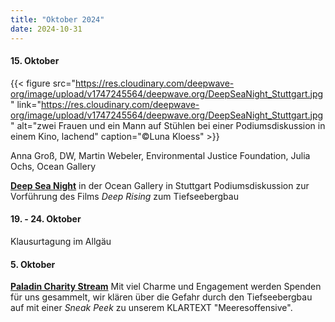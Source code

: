 ```yaml
---
title: "Oktober 2024"
date: 2024-10-31
---
```


#### **15\. Oktober**

{{< figure src="https://res.cloudinary.com/deepwave-org/image/upload/v1747245564/deepwave.org/DeepSeaNight_Stuttgart.jpg" link="https://res.cloudinary.com/deepwave-org/image/upload/v1747245564/deepwave.org/DeepSeaNight_Stuttgart.jpg" alt="zwei Frauen und ein Mann auf Stühlen bei einer Podiumsdiskussion in einem Kino, lachend" caption="©Luna Kloess" >}}

Anna Groß, DW, Martin Webeler, Environmental Justice Foundation, Julia Ochs, Ocean Gallery

[**Deep Sea Night**](https://www.ocean-gallery.de/details-registrierung/deep-sea-night) in der Ocean Gallery in Stuttgart Podiumsdiskussion zur Vorführung des Films _Deep Rising_ zum Tiefseebergbau

#### **19\. - 24. Oktober**

Klausurtagung im Allgäu

#### **5\. Oktober**

[**Paladin Charity Stream**](https://paladin.charity/) Mit viel Charme und Engagement werden Spenden für uns gesammelt, wir klären über die Gefahr durch den Tiefseebergbau auf mit einer _Sneak Peek_ zu unserem KLARTEXT "Meeresoffensive".
